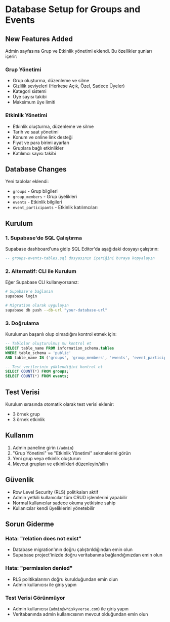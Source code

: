 # Database Setup for Groups and Events

## New Features Added

Admin sayfasına Grup ve Etkinlik yönetimi eklendi. Bu özellikler şunları içerir:

### Grup Yönetimi
- Grup oluşturma, düzenleme ve silme
- Gizlilik seviyeleri (Herkese Açık, Özel, Sadece Üyeler)
- Kategori sistemi
- Üye sayısı takibi
- Maksimum üye limiti

### Etkinlik Yönetimi
- Etkinlik oluşturma, düzenleme ve silme
- Tarih ve saat yönetimi
- Konum ve online link desteği
- Fiyat ve para birimi ayarları
- Gruplara bağlı etkinlikler
- Katılımcı sayısı takibi

## Database Changes

Yeni tablolar eklendi:
- `groups` - Grup bilgileri
- `group_members` - Grup üyelikleri
- `events` - Etkinlik bilgileri
- `event_participants` - Etkinlik katılımcıları

## Kurulum

### 1. Supabase'de SQL Çalıştırma

Supabase dashboard'una gidip SQL Editor'da aşağıdaki dosyayı çalıştırın:

```sql
-- groups-events-tables.sql dosyasının içeriğini buraya kopyalayın
```

### 2. Alternatif: CLI ile Kurulum

Eğer Supabase CLI kullanıyorsanız:

```bash
# Supabase'e bağlanın
supabase login

# Migration olarak uygulayın
supabase db push --db-url "your-database-url"
```

### 3. Doğrulama

Kurulumun başarılı olup olmadığını kontrol etmek için:

```sql
-- Tablolar oluşturulmuş mu kontrol et
SELECT table_name FROM information_schema.tables 
WHERE table_schema = 'public' 
AND table_name IN ('groups', 'group_members', 'events', 'event_participants');

-- Test verilerinin yüklendiğini kontrol et
SELECT COUNT(*) FROM groups;
SELECT COUNT(*) FROM events;
```

## Test Verisi

Kurulum sırasında otomatik olarak test verisi eklenir:
- 3 örnek grup
- 3 örnek etkinlik

## Kullanım

1. Admin paneline girin (`/admin`)
2. "Grup Yönetimi" ve "Etkinlik Yönetimi" sekmelerini görün
3. Yeni grup veya etkinlik oluşturun
4. Mevcut grupları ve etkinlikleri düzenleyin/silin

## Güvenlik

- Row Level Security (RLS) politikaları aktif
- Admin yetkili kullanıcılar tüm CRUD işlemlerini yapabilir
- Normal kullanıcılar sadece okuma yetkisine sahip
- Kullanıcılar kendi üyeliklerini yönetebilir

## Sorun Giderme

### Hata: "relation does not exist"
- Database migration'ının doğru çalıştırıldığından emin olun
- Supabase project'inizde doğru veritabanına bağlandığınızdan emin olun

### Hata: "permission denied"
- RLS politikalarının doğru kurulduğundan emin olun
- Admin kullanıcısı ile giriş yapın

### Test Verisi Görünmüyor
- Admin kullanıcısı (`admin@whiskyverse.com`) ile giriş yapın
- Veritabanında admin kullanıcısının mevcut olduğundan emin olun
